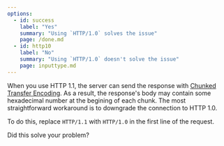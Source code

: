 ```yaml
---
options:
  - id: success
    label: "Yes"
    summary: "Using `HTTP/1.0` solves the issue"
    page: /done.md
  - id: http10
    label: "No"
    summary: "Using `HTTP/1.0` doesn't solve the issue"
    page: inputtype.md
---
```


When you use HTTP 1.1, the server can send the response with [Chunked Transfer Encoding](https://en.wikipedia.org/wiki/Chunked_transfer_encoding).
As a result, the response's body may contain some hexadecimal number at the begining of each chunk.
The most straightforward workaround is to downgrade the connection to HTTP 1.0.

To do this, replace `HTTP/1.1` with `HTTP/1.0` in the first line of the request.

Did this solve your problem?

